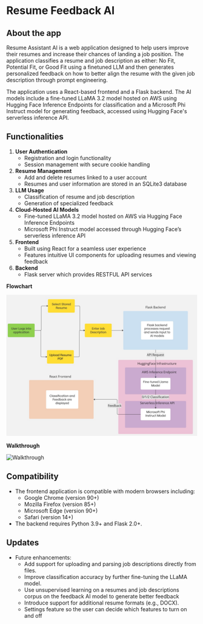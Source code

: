 # **Resume Feedback AI**

## **About the app**

Resume Assistant AI is a web application designed to help users improve their resumes and increase their chances of landing a job position. The application classifies a resume and job description as either: No Fit, Potential Fit, or Good Fit using a finetuned LLM and then generates personalized feedback on how to better align the resume with the given job description through prompt engineering.

The application uses a React-based frontend and a Flask backend. The AI models include a fine-tuned LLaMA 3.2 model hosted on AWS using Hugging Face Inference Endpoints for classification and a Microsoft Phi Instruct model for generating feedback, accessed using Hugging Face's serverless inference API. 

## **Functionalities**

1. **User Authentication**  
   * Registration and login functionality  
   * Session management with secure cookie handling  
2. **Resume Management**  
   * Add and delete resumes linked to a user account  
   * Resumes and user information are stored in an SQLite3 database  
3. **LLM Usage**  
   * Classification of resume and job description  
   * Generation of specialized feedback  
4. **Cloud-Hosted AI Models**  
   * Fine-tuned LLaMA 3.2 model hosted on AWS via Hugging Face Inference Endpoints  
   * Microsoft Phi Instruct model accessed through Hugging Face’s serverless inference API  
5. **Frontend**  
   * Built using React for a seamless user experience  
   * Features intuitive UI components for uploading resumes and viewing feedback  
6. **Backend**  
   * Flask server which provides RESTFUL API services

**Flowchart**

 ![Flowchart](Flowchart.jpg)

**Walkthrough**

 ![Walkthrough](Walkthrough.gif)

## **Compatibility**

* The frontend application is compatible with modern browsers including:  
  * Google Chrome (version 90+)  
  * Mozilla Firefox (version 85+)  
  * Microsoft Edge (version 90+)  
  * Safari (version 14+)  
* The backend requires Python 3.9+ and Flask 2.0+.

## **Updates**

* Future enhancements:  
  * Add support for uploading and parsing job descriptions directly from files.  
  * Improve classification accuracy by further fine-tuning the LLaMA model.  
  * Use unsupervised learning on a resumes and job descriptions corpus on the feedback AI model to generate better feedback  
  * Introduce support for additional resume formats (e.g., DOCX).  
  * Settings feature so the user can decide which features to turn on and off

